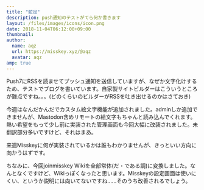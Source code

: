 ```yaml
---
title: "蛇足"
description: push通知のテストがてら何か書きます
layout: /files/images/icons/icon.png
date: 2018-11-04T06:12:00+09:00
thumbnail: 
author:
  name: aqz
  url: https://misskey.xyz/@aqz
  avatar: aqz
amp: true
---
```

Push7にRSSを読ませてプッシュ通知を送信していますが、なぜか文字化けするため、テストでブログを書いています。自家製サイトビルダーはこういうところが難点ですね。。。(どのくらいのビルダーがRSSを吐き出せるのかはさておき)

今週はなんだかんだでカスタム絵文字機能が追加されました。adminしか追加できませんが、Mastodon含めリモートの絵文字もちゃんと読み込んでくれます。  
熱い希望をもって少し前に実装された管理画面も今回大幅に改装されました。未翻訳部分多いですけど、それはまあ。

来週Misskeyに何が実装されているかは誰もわかりませんが、きっといい方向に向かうはずです。

ちなみに、今回joinmisskey Wikiを全部常体(だ・である調)に変換しました。なんとなくですけど、Wikiっぽくなったと思います。Misskeyの設定画面は使いにくい、というか説明には向いてないですね……そのうち改善されるでしょう。
